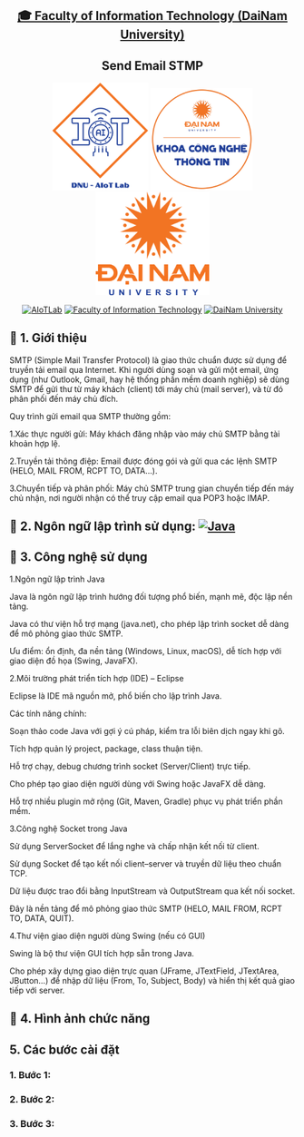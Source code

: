 <h2 align="center">
    <a href="https://dainam.edu.vn/vi/khoa-cong-nghe-thong-tin">
    🎓 Faculty of Information Technology (DaiNam University)
    </a>
</h2>
<h2 align="center">
   Send Email STMP
</h2>
<div align="center">
    <p align="center">
        <img src="docs/aiotlab_logo.png" alt="AIoTLab Logo" width="170"/>
        <img src="docs/fitdnu_logo.png" alt="AIoTLab Logo" width="180"/>
        <img src="docs/dnu_logo.png" alt="DaiNam University Logo" width="200"/>
    </p>

[![AIoTLab](https://img.shields.io/badge/AIoTLab-green?style=for-the-badge)](https://www.facebook.com/DNUAIoTLab)
[![Faculty of Information Technology](https://img.shields.io/badge/Faculty%20of%20Information%20Technology-blue?style=for-the-badge)](https://dainam.edu.vn/vi/khoa-cong-nghe-thong-tin)
[![DaiNam University](https://img.shields.io/badge/DaiNam%20University-orange?style=for-the-badge)](https://dainam.edu.vn)

</div>

## 📖 1. Giới thiệu
SMTP (Simple Mail Transfer Protocol) là giao thức chuẩn được sử dụng để truyền tải email qua Internet. Khi người dùng soạn và gửi một email, ứng dụng (như Outlook, Gmail, hay hệ thống phần mềm doanh nghiệp) sẽ dùng SMTP để gửi thư từ máy khách (client) tới máy chủ (mail server), và từ đó phân phối đến máy chủ đích.

Quy trình gửi email qua SMTP thường gồm:

1.Xác thực người gửi: Máy khách đăng nhập vào máy chủ SMTP bằng tài khoản hợp lệ.

2.Truyền tải thông điệp: Email được đóng gói và gửi qua các lệnh SMTP (HELO, MAIL FROM, RCPT TO, DATA...).

3.Chuyển tiếp và phân phối: Máy chủ SMTP trung gian chuyển tiếp đến máy chủ nhận, nơi người nhận có thể truy cập email qua POP3 hoặc IMAP.
## 🔧 2. Ngôn ngữ lập trình sử dụng: [![Java](https://img.shields.io/badge/Java-007396?style=for-the-badge&logo=java&logoColor=white)](https://www.java.com/)

## 🚀 3. Công nghệ sử dụng
1.Ngôn ngữ lập trình Java

Java là ngôn ngữ lập trình hướng đối tượng phổ biến, mạnh mẽ, độc lập nền tảng.

Java có thư viện hỗ trợ mạng (java.net), cho phép lập trình socket dễ dàng để mô phỏng giao thức SMTP.

Ưu điểm: ổn định, đa nền tảng (Windows, Linux, macOS), dễ tích hợp với giao diện đồ họa (Swing, JavaFX).

2.Môi trường phát triển tích hợp (IDE) – Eclipse

Eclipse là IDE mã nguồn mở, phổ biến cho lập trình Java.

Các tính năng chính:

Soạn thảo code Java với gợi ý cú pháp, kiểm tra lỗi biên dịch ngay khi gõ.

Tích hợp quản lý project, package, class thuận tiện.

Hỗ trợ chạy, debug chương trình socket (Server/Client) trực tiếp.

Cho phép tạo giao diện người dùng với Swing hoặc JavaFX dễ dàng.

Hỗ trợ nhiều plugin mở rộng (Git, Maven, Gradle) phục vụ phát triển phần mềm.

3.Công nghệ Socket trong Java

Sử dụng ServerSocket để lắng nghe và chấp nhận kết nối từ client.

Sử dụng Socket để tạo kết nối client–server và truyền dữ liệu theo chuẩn TCP.

Dữ liệu được trao đổi bằng InputStream và OutputStream qua kết nối socket.

Đây là nền tảng để mô phỏng giao thức SMTP (HELO, MAIL FROM, RCPT TO, DATA, QUIT).

4.Thư viện giao diện người dùng Swing (nếu có GUI)

Swing là bộ thư viện GUI tích hợp sẵn trong Java.

Cho phép xây dựng giao diện trực quan (JFrame, JTextField, JTextArea, JButton…) để nhập dữ liệu (From, To, Subject, Body) và hiển thị kết quả giao tiếp với server.

## 📝 4. Hình ảnh chức năng

## 5. Các bước cài đặt
### 1. Bước 1:
### 2. Bước 2:
### 3. Bước 3:
